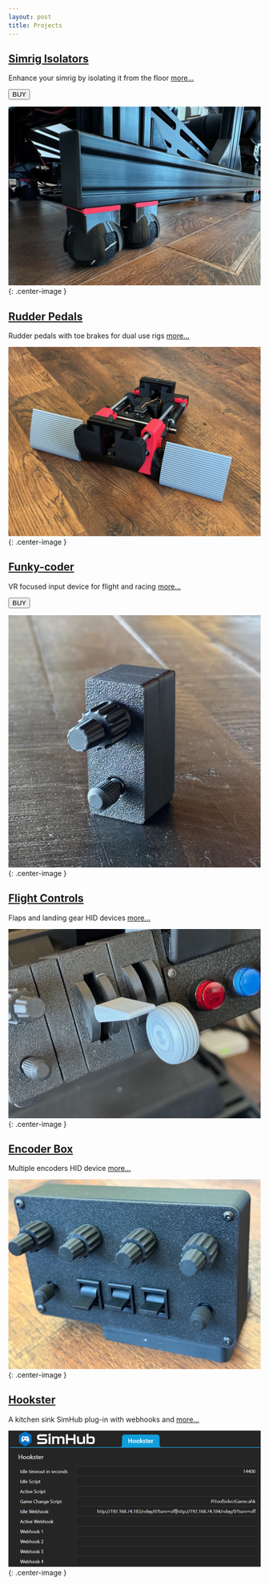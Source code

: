 ```yaml
---
layout: post
title: Projects
---
```


## [Simrig Isolators](/projects/simrig-isolators)

Enhance your simrig by isolating it from the floor [more...](/projects/simrig-isolators)

<a href="https://www.etsy.com/listing/1844212953/simrig-vibration-isolators"><button>BUY</button></a>

![](/assets/isolators/2.png){: .center-image }

## [Rudder Pedals](/projects/rudder-pedals)

Rudder pedals with toe brakes for dual use rigs [more...](/projects/rudder-pedals)

![](/assets/pedals/IMG_1098.JPG){: .center-image }

## [Funky-coder](/projects/funky-coder)

VR focused input device for flight and racing [more...](/projects/funky-coder)

<a href="https://www.etsy.com/listing/1836479954/funky-coder"><button>BUY</button></a>

![](/assets/fc/fc1.jpg){: .center-image }

## [Flight Controls](/projects/flight-controls)

Flaps and landing gear HID devices [more...](/projects/flight-controls)

![](/assets/fc/fc2.jpg){: .center-image }

## [Encoder Box](/projects/encoder-box)

Multiple encoders HID device [more...](/projects/encoder-box)

![](/assets/eb/eb1.jpg){: .center-image }

## [Hookster](https://github.com/stuart11n/Hookster)

A kitchen sink SimHub plug-in with webhooks and [more...](https://github.com/stuart11n/Hookster)

![](/assets/misc/hookster.png){: .center-image }

